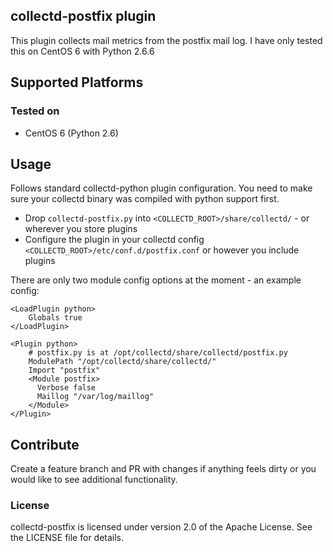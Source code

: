 ## collectd-postfix plugin

This plugin collects mail metrics from the postfix mail log. I have only tested this on CentOS 6 with Python 2.6.6

## Supported Platforms

### Tested on
- CentOS 6 (Python 2.6)

## Usage

Follows standard collectd-python plugin configuration. You need to make sure your collectd binary was compiled with python support first.

- Drop `collectd-postfix.py` into `<COLLECTD_ROOT>/share/collectd/` - or wherever you store plugins
- Configure the plugin in your collectd config `<COLLECTD_ROOT>/etc/conf.d/postfix.conf` or however you include plugins


There are only two module config options at the moment - an example config:
```
<LoadPlugin python>
    Globals true
</LoadPlugin>

<Plugin python>
    # postfix.py is at /opt/collectd/share/collectd/postfix.py
    ModulePath "/opt/collectd/share/collectd/"
    Import "postfix"
    <Module postfix>
      Verbose false
      Maillog "/var/log/maillog"
    </Module>
</Plugin>
```


## Contribute

Create a feature branch and PR with changes if anything feels dirty or you would like to see additional functionality. 

### License
collectd-postfix is licensed under version 2.0 of the Apache License. See the LICENSE file for details.

